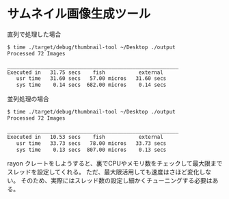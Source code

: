#  サムネイル画像生成ツール

直列で処理した場合
```sh
$ time ./target/debug/thumbnail-tool ~/Desktop ./output
Processed 72 Images

________________________________________________________
Executed in   31.75 secs    fish           external
   usr time   31.60 secs   57.00 micros   31.60 secs
   sys time    0.14 secs  682.00 micros    0.14 secs
```

並列処理の場合
```sh
$ time ./target/debug/thumbnail-tool ~/Desktop ./output
Processed 72 Images

________________________________________________________
Executed in   10.53 secs    fish           external
   usr time   33.73 secs   78.00 micros   33.73 secs
   sys time    0.13 secs  807.00 micros    0.13 secs
```

rayon クレートをしようすると、裏でCPUやメモリ数をチェックして最大限までスレッドを設定してくれる。
ただ、最大限活用しても速度はさほど変化しない。
そのため、実際にはスレッド数の設定し細かくチューニングする必要はある。
